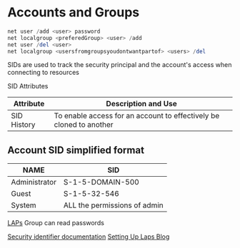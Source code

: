 # Accounts and Groups

```powershell
net user /add <user> password
net localgroup <preferedGroup> <user> /add
net user /del <user>
net localgroup <usersfromgroupsyoudontwantpartof> <users> /del
```


SIDs are used to track the security principal and the account's access when connecting to resources

SID Attributes

Attribute | Description and Use
--- | ---
SID History | To enable access for an account to effectively be cloned to another

## Account SID simplified format
NAME |SID	
--- | ---
Administrator |	S-1-5-DOMAIN-500
Guest	|	S-1-5-32-546
System	|	ALL the permissions of admin

[LAPs](https://techcommunity.microsoft.com/t5/itops-talk-blog/step-by-step-guide-how-to-configure-microsoft-local/ba-p/2806185) Group can read passwords

[Security identifier documentation](https://docs.microsoft.com/en-us/windows/win32/secauthz/security-identifiers) 
[Setting Up Laps Blog](https://techcommunity.microsoft.com/t5/itops-talk-blog/step-by-step-guide-how-to-configure-microsoft-local/ba-p/2806185)